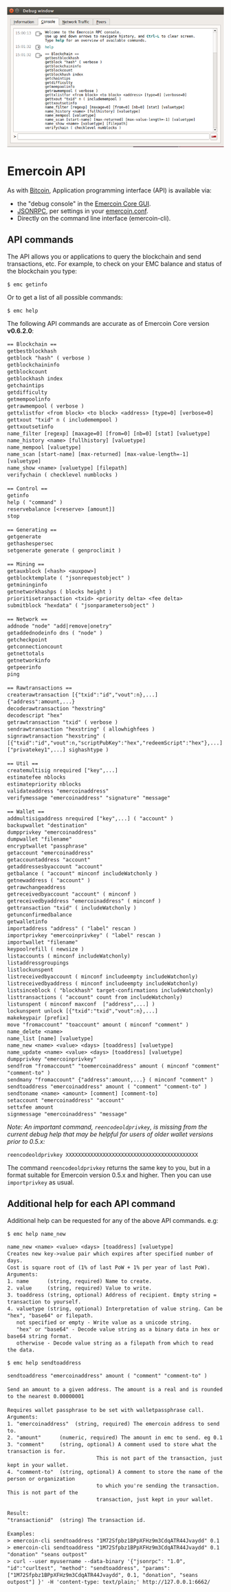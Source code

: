 <div style="overflow:hidden;"><img style="float:left;" src="Gui-debug-console.png" alt="The debug console in the emercoin-qt GUI" width="512"></div>

# Emercoin API

As with [Bitcoin](https://en.bitcoin.it/wiki/Running_Bitcoin), Application programming interface (API) is available via:

-   the "debug console" in the [Emercoin Core GUI](../Install_Software/Emercoin_Core).
-   [JSONRPC](https://en.bitcoin.it/wiki/API_reference_%28JSON-RPC%29), per settings in your [emercoin.conf](Running_Emercoin).
-   Directly on the command line interface (emercoin-cli).

API commands
------------

The API allows you or applications to query the blockchain and send transactions, etc. For example, to check on your EMC balance and status of the blockchain you type: 

	$ emc getinfo
	
Or to get a list of all possible commands:	

	$ emc help

The following API commands are accurate as of Emercoin Core version <b>v0.6.2.0</b>:

```text
== Blockchain ==
getbestblockhash
getblock "hash" ( verbose )
getblockchaininfo
getblockcount
getblockhash index
getchaintips
getdifficulty
getmempoolinfo
getrawmempool ( verbose )
gettxlistfor <from block> <to block> <address> [type=0] [verbose=0]
gettxout "txid" n ( includemempool )
gettxoutsetinfo
name_filter [regexp] [maxage=0] [from=0] [nb=0] [stat] [valuetype]
name_history <name> [fullhistory] [valuetype]
name_mempool [valuetype]
name_scan [start-name] [max-returned] [max-value-length=-1] [valuetype]
name_show <name> [valuetype] [filepath]
verifychain ( checklevel numblocks )

== Control ==
getinfo
help ( "command" )
reservebalance [<reserve> [amount]]
stop

== Generating ==
getgenerate
gethashespersec
setgenerate generate ( genproclimit )

== Mining ==
getauxblock [<hash> <auxpow>]
getblocktemplate ( "jsonrequestobject" )
getmininginfo
getnetworkhashps ( blocks height )
prioritisetransaction <txid> <priority delta> <fee delta>
submitblock "hexdata" ( "jsonparametersobject" )

== Network ==
addnode "node" "add|remove|onetry"
getaddednodeinfo dns ( "node" )
getcheckpoint
getconnectioncount
getnettotals
getnetworkinfo
getpeerinfo
ping

== Rawtransactions ==
createrawtransaction [{"txid":"id","vout":n},...] {"address":amount,...}
decoderawtransaction "hexstring"
decodescript "hex"
getrawtransaction "txid" ( verbose )
sendrawtransaction "hexstring" ( allowhighfees )
signrawtransaction "hexstring" ( [{"txid":"id","vout":n,"scriptPubKey":"hex","redeemScript":"hex"},...] ["privatekey1",...] sighashtype )

== Util ==
createmultisig nrequired ["key",...]
estimatefee nblocks
estimatepriority nblocks
validateaddress "emercoinaddress"
verifymessage "emercoinaddress" "signature" "message"

== Wallet ==
addmultisigaddress nrequired ["key",...] ( "account" )
backupwallet "destination"
dumpprivkey "emercoinaddress"
dumpwallet "filename"
encryptwallet "passphrase"
getaccount "emercoinaddress"
getaccountaddress "account"
getaddressesbyaccount "account"
getbalance ( "account" minconf includeWatchonly )
getnewaddress ( "account" )
getrawchangeaddress
getreceivedbyaccount "account" ( minconf )
getreceivedbyaddress "emercoinaddress" ( minconf )
gettransaction "txid" ( includeWatchonly )
getunconfirmedbalance
getwalletinfo
importaddress "address" ( "label" rescan )
importprivkey "emercoinprivkey" ( "label" rescan )
importwallet "filename"
keypoolrefill ( newsize )
listaccounts ( minconf includeWatchonly)
listaddressgroupings
listlockunspent
listreceivedbyaccount ( minconf includeempty includeWatchonly)
listreceivedbyaddress ( minconf includeempty includeWatchonly)
listsinceblock ( "blockhash" target-confirmations includeWatchonly)
listtransactions ( "account" count from includeWatchonly)
listunspent ( minconf maxconf  ["address",...] )
lockunspent unlock [{"txid":"txid","vout":n},...]
makekeypair [prefix]
move "fromaccount" "toaccount" amount ( minconf "comment" )
name_delete <name>
name_list [name] [valuetype]
name_new <name> <value> <days> [toaddress] [valuetype]
name_update <name> <value> <days> [toaddress] [valuetype]
dumpprivkey "emercoinprivkey"
sendfrom "fromaccount" "toemercoinaddress" amount ( minconf "comment" "comment-to" )
sendmany "fromaccount" {"address":amount,...} ( minconf "comment" )
sendtoaddress "emercoinaddress" amount ( "comment" "comment-to" )
sendtoname <name> <amount> [comment] [comment-to]
setaccount "emercoinaddress" "account"
settxfee amount
signmessage "emercoinaddress" "message"
```
*Note: An important command, `reencodeoldprivkey`, is missing from the current debug help that may be helpful for users of older wallet versions prior to 0.5.x:*
```text
reencodeoldprivkey XXXXXXXXXXXXXXXXXXXXXXXXXXXXXXXXXXXXXXXXXXX
```
The command `reencodeoldprivkey` returns the same key to you, but in a format suitable for Emercoin version 0.5.x and higher. Then you can use `importprivkey` as usual.

Additional help for each API command
---------------

Additional help can be requested for any of the above API commands. e.g:

	$ emc help name_new

```text
name_new <name> <value> <days> [toaddress] [valuetype]
Creates new key->value pair which expires after specified number of days.
Cost is square root of (1% of last PoW + 1% per year of last PoW).
Arguments:
1. name      (string, required) Name to create.
2. value     (string, required) Value to write.
3. toaddress (string, optional) Address of recipient. Empty string = transaction to yourself.
4. valuetype (string, optional) Interpretation of value string. Can be "hex", "base64" or filepath.
   not specified or empty - Write value as a unicode string.
   "hex" or "base64" - Decode value string as a binary data in hex or base64 string format.
   otherwise - Decode value string as a filepath from which to read the data.
```

	$ emc help sendtoaddress
```text
sendtoaddress "emercoinaddress" amount ( "comment" "comment-to" )

Send an amount to a given address. The amount is a real and is rounded to the nearest 0.00000001

Requires wallet passphrase to be set with walletpassphrase call.
Arguments:
1. "emercoinaddress"  (string, required) The emercoin address to send to.
2. "amount"      (numeric, required) The amount in emc to send. eg 0.1
3. "comment"     (string, optional) A comment used to store what the transaction is for. 
                             This is not part of the transaction, just kept in your wallet.
4. "comment-to"  (string, optional) A comment to store the name of the person or organization 
                             to which you're sending the transaction. This is not part of the 
                             transaction, just kept in your wallet.

Result:
"transactionid"  (string) The transaction id.

Examples:
> emercoin-cli sendtoaddress "1M72Sfpbz1BPpXFHz9m3CdqATR44Jvaydd" 0.1
> emercoin-cli sendtoaddress "1M72Sfpbz1BPpXFHz9m3CdqATR44Jvaydd" 0.1 "donation" "seans outpost"
> curl --user myusername --data-binary '{"jsonrpc": "1.0", "id":"curltest", "method": "sendtoaddress", "params": ["1M72Sfpbz1BPpXFHz9m3CdqATR44Jvaydd", 0.1, "donation", "seans outpost"] }' -H 'content-type: text/plain;' http://127.0.0.1:6662/
```
